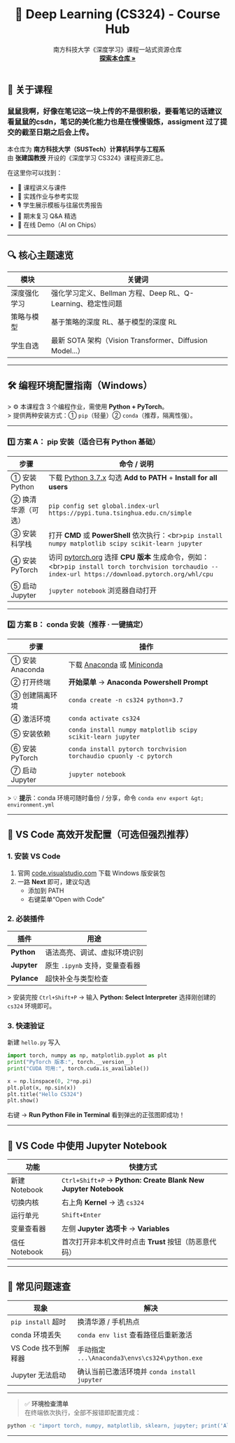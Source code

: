 <h1 align="center">🧠 Deep Learning (CS324) - Course Hub</h1>

<p align="center">
  南方科技大学《深度学习》课程一站式资源仓库
  <br />
  <a href="#-about"><strong>探索本仓库 »</strong></a>
  <br />
  <br />
</p>




## 🎯 关于课程

### 鼠鼠我啊，好像在笔记这一块上传的不是很积极，要看笔记的话建议看鼠鼠的csdn，笔记的美化能力也是在慢慢锻炼，assigment 过了提交的截至日期之后会上传。

本仓库为 **南方科技大学（SUSTech）计算机科学与工程系**  
由 **张建国教授** 开设的《深度学习 CS324》课程资源汇总。

在这里你可以找到：

* 📘 课程讲义与课件
* 🧪 实践作业与参考实现
* 🎙️ 学生展示模板与往届优秀报告
* 💬 期末复习 Q&A 精选
* 🚀 在线 Demo（AI on Chips）


---


## 🔍 核心主题速览 

| 模块 | 关键词 |
| ---- | ------ |
| 深度强化学习 | 强化学习定义、Bellman 方程、Deep RL、Q-Learning、稳定性问题 |
| 策略与模型 | 基于策略的深度 RL、基于模型的深度 RL |
| 学生自选 | 最新 SOTA 架构（Vision Transformer、Diffusion Model...） |

---




## 🛠️ 编程环境配置指南（Windows） 

&gt; ⚙️ 本课程含 3 个编程作业，需使用 **Python + PyTorch**。  
&gt; 提供两种安装方式：① `pip`（轻量）② `conda`（推荐，隔离性强）。

---

### 1️⃣ 方案 A： pip 安装（适合已有 Python 基础）

| 步骤 | 命令 / 说明 |
| ---- | ----------- |
| ① 安装 Python | 下载 [Python 3.7.x](https://www.python.org/downloads/) 勾选 **Add to PATH** + **Install for all users** |
| ② 换清华源（可选） | `pip config set global.index-url https://pypi.tuna.tsinghua.edu.cn/simple` |
| ③ 安装科学栈 | 打开 **CMD** 或 **PowerShell** 依次执行：&lt;br&gt;`pip install numpy matplotlib scipy scikit-learn jupyter` |
| ④ 安装 PyTorch | 访问 [pytorch.org](https://pytorch.org) 选择 **CPU 版本** 生成命令，例如：&lt;br&gt;`pip install torch torchvision torchaudio --index-url https://download.pytorch.org/whl/cpu` |
| ⑤ 启动 Jupyter | `jupyter notebook` 浏览器自动打开 |

---

### 2️⃣ 方案 B： conda 安装（推荐 · 一键搞定）

| 步骤 | 操作 |
| ---- | ---- |
| ① 安装 Anaconda | 下载 [Anaconda](https://www.anaconda.com/) 或 [Miniconda](https://docs.conda.io/en/latest/miniconda.html) |
| ② 打开终端 | **开始菜单** → **Anaconda Powershell Prompt** |
| ③ 创建隔离环境 | `conda create -n cs324 python=3.7` |
| ④ 激活环境 | `conda activate cs324` |
| ⑤ 安装依赖 | `conda install numpy matplotlib scipy scikit-learn jupyter` |
| ⑥ 安装 PyTorch | `conda install pytorch torchvision torchaudio cpuonly -c pytorch` |
| ⑦ 启动 Jupyter | `jupyter notebook` |

&gt; 💡 **提示**：conda 环境可随时备份 / 分享，命令 `conda env export &gt; environment.yml`

---

## 🚀 VS Code 高效开发配置（可选但强烈推荐）

### 1. 安装 VS Code
1. 官网 [code.visualstudio.com](https://code.visualstudio.com) 下载 Windows 版安装包
2. 一路 **Next** 即可，建议勾选
   - 添加到 PATH
   - 右键菜单“Open with Code”

### 2. 必装插件
| 插件 | 用途 |
| ---- | ---- |
| **Python** | 语法高亮、调试、虚拟环境识别 |
| **Jupyter** | 原生 `.ipynb` 支持，变量查看器 |
| **Pylance** | 超快补全与类型检查 |

&gt; 安装完按 `Ctrl+Shift+P` → 输入 **Python: Select Interpreter** 选择刚创建的 `cs324` 环境即可。

### 3. 快速验证
新建 `hello.py` 写入
```python
import torch, numpy as np, matplotlib.pyplot as plt
print("PyTorch 版本:", torch.__version__)
print("CUDA 可用:", torch.cuda.is_available())

x = np.linspace(0, 2*np.pi)
plt.plot(x, np.sin(x))
plt.title("Hello CS324")
plt.show()


```
右键 → **Run Python File in Terminal** 看到弹出的正弦图即成功！

---

## 📓 VS Code 中使用 Jupyter Notebook

| 功能 | 快捷方式 |
| ---- | -------- |
| 新建 Notebook | `Ctrl+Shift+P` → **Python: Create Blank New Jupyter Notebook** |
| 切换内核 | 右上角 **Kernel** → 选 `cs324` |
| 运行单元 | `Shift+Enter` |
| 变量查看器 | 左侧 **Jupyter 选项卡** → **Variables** |
| 信任 Notebook | 首次打开非本机文件时点击 **Trust** 按钮（防恶意代码） |

---

## 🧪 常见问题速查

| 现象 | 解决 |
| ---- | ---- |
| `pip install` 超时 | 换清华源 / 手机热点 |
| conda 环境丢失 | `conda env list` 查看路径后重新激活 |
| VS Code 找不到解释器 | 手动指定 `...\Anaconda3\envs\cs324\python.exe` |
| Jupyter 无法启动 | 确认当前已激活环境并 `conda install jupyter` |

---

> ✅ **环境检查清单**  
> 在终端依次执行，全部不报错即配置完成：
```bash
python -c "import torch, numpy, matplotlib, sklearn, jupyter; print('All OK')"
```

---


